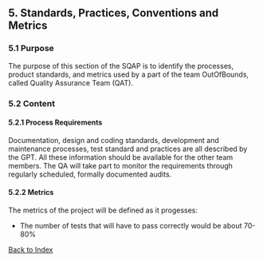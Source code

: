 ## 5. Standards, Practices, Conventions and Metrics

### 5.1 Purpose
The purpose of this section of the SQAP is to identify the processes, product standards, and metrics used by a part 
of the team OutOfBounds, called Quality Assurance Team (QAT).
        
### 5.2 Content

#### 5.2.1 Process Requirements
 
 Documentation, design and coding standards, development and maintenance processes, test standard and practices are all 
 described by the GPT. All these information should be available for the other team members. 
 The QA will take part to monitor the requirements through regularly scheduled, formally documented audits.
 
#### 5.2.2 Metrics
 
 The metrics of the project will be defined as it progesses:
 
 + The number of tests that will have to pass correctly would be about 70-80%
  
  [Back to Index](./index.md)
